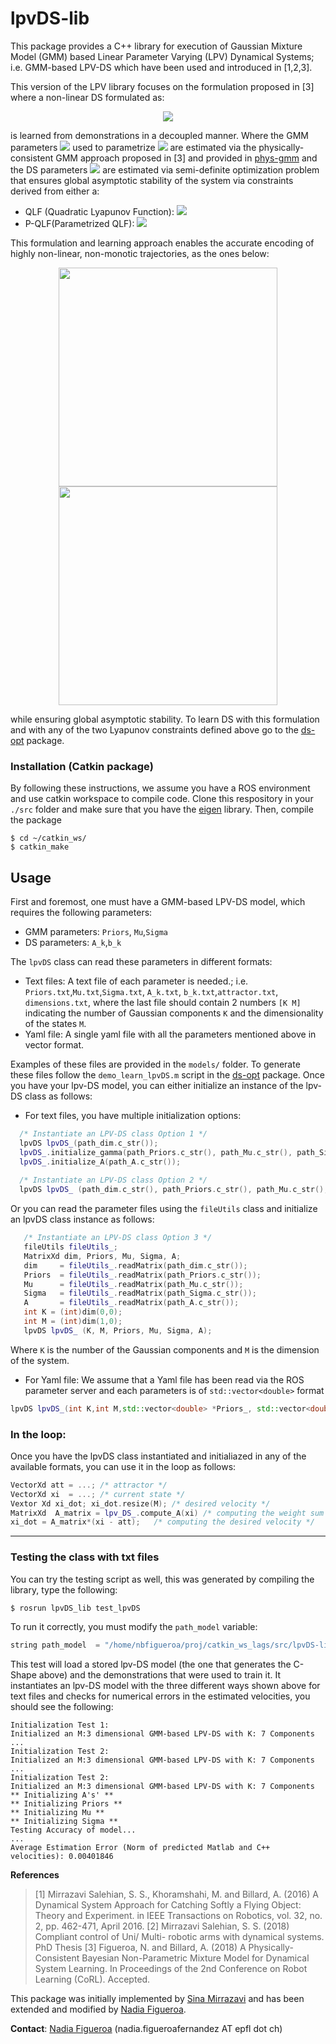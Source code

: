 # lpvDS-lib
This package provides a C++ library for execution of Gaussian Mixture Model (GMM) based Linear Parameter Varying (LPV) Dynamical Systems; i.e. GMM-based LPV-DS which have been used and introduced in [1,2,3]. 

This version of the LPV library focuses on the formulation proposed in [3] where a non-linear DS formulated as:
<p align="center">
<img src="https://github.com/nbfigueroa/LPV/blob/nadia/img/f_x.gif"></>
  
is learned from demonstrations in a decoupled manner. Where the GMM parameters <img src="https://github.com/nbfigueroa/LPV/blob/nadia/img/theta_gamma.gif"> used to parametrize <img src="https://github.com/nbfigueroa/LPV/blob/nadia/img/gamma.gif"> are estimated via the physically-consistent GMM approach proposed in [3] and provided in [phys-gmm](https://github.com/nbfigueroa/phys-gmm) and the DS parameters <img src="https://github.com/nbfigueroa/LPV/blob/nadia/img/DS_params.gif"> are estimated via semi-definite optimization problem that ensures global asymptotic stability of the system via constraints derived from either a:
- QLF (Quadratic Lyapunov Function): <img src="https://github.com/nbfigueroa/LPV/blob/nadia/img/stab_qlf.gif">
- P-QLF(Parametrized QLF):  <img src="https://github.com/nbfigueroa/LPV/blob/nadia/img/stab_pqlf.gif">

This formulation and learning approach enables the accurate encoding of highly non-linear, non-monotic trajectories, as the ones below:

<p align="center">
<img src="https://github.com/nbfigueroa/LPV/blob/nadia/img/3D-CShape-bottom_lpvO3.png"  width="350"><img src="https://github.com/nbfigueroa/LPV/blob/nadia/img/3D-Sink_lpvO3.png"  width="350"></>


while ensuring global asymptotic stability. To learn DS with this formulation and with any of the two Lyapunov constraints defined above go to the [ds-opt](https://github.com/nbfigueroa/ds-opt) package.

### Installation (Catkin package)
By following these instructions, we assume you have a ROS environment and use catkin workspace to compile code. 
Clone this respository in your ```./src``` folder and make sure that you have the [eigen](http://eigen.tuxfamily.org/index.php?title=Main_Page) library. Then, compile the package
```
$ cd ~/catkin_ws/
$ catkin_make
```
## Usage
First and foremost, one must have a GMM-based LPV-DS model, which requires the following parameters:
- GMM parameters: ``Priors``, ``Mu``,``Sigma``
- DS parameters:  ``A_k``,``b_k``

The ``lpvDS`` class can read these parameters in different formats:
- Text files: A text file of each parameter is needed.; i.e. ``Priors.txt``,``Mu.txt``,``Sigma.txt``, ``A_k.txt``, ``b_k.txt``,``attractor.txt``, ``dimensions.txt``, where the last file should contain 2 numbers ``[K M]`` indicating the number of Gaussian components ``K`` and the dimensionality of the states ``M``.
- Yaml file: A single yaml file with all the parameters mentioned above in vector format.

Examples of these files are provided in the ``models/`` folder. To generate these files follow the ``demo_learn_lpvDS.m`` script in the [ds-opt](https://github.com/nbfigueroa/ds-opt) package. Once you have your lpv-DS model, you can either initialize an instance of the lpv-DS class as follows:

- For text files, you have multiple initialization options:
```C++
  /* Instantiate an LPV-DS class Option 1 */
  lpvDS lpvDS_(path_dim.c_str());
  lpvDS_.initialize_gamma(path_Priors.c_str(), path_Mu.c_str(), path_Sigma.c_str());
  lpvDS_.initialize_A(path_A.c_str());
  
  /* Instantiate an LPV-DS class Option 2 */
  lpvDS lpvDS_ (path_dim.c_str(), path_Priors.c_str(), path_Mu.c_str(), path_Sigma.c_str(), path_A.c_str());
```
Or you can read the parameter files using the ``fileUtils`` class and initialize an lpvDS class instance as follows:
```C++
   /* Instantiate an LPV-DS class Option 3 */
   fileUtils fileUtils_;
   MatrixXd dim, Priors, Mu, Sigma, A;
   dim     = fileUtils_.readMatrix(path_dim.c_str());
   Priors  = fileUtils_.readMatrix(path_Priors.c_str());
   Mu      = fileUtils_.readMatrix(path_Mu.c_str());
   Sigma   = fileUtils_.readMatrix(path_Sigma.c_str());
   A       = fileUtils_.readMatrix(path_A.c_str());
   int K = (int)dim(0,0);
   int M = (int)dim(1,0);
   lpvDS lpvDS_ (K, M, Priors, Mu, Sigma, A);
```
Where ``K`` is the number of the Gaussian components and ``M`` is the dimension of the system.

- For Yaml file: We assume that a Yaml file has been read via the ROS parameter server and each parameters is of ``std::vector<double>`` format

```C++
lpvDS lpvDS_(int K,int M,std::vector<double> *Priors_, std::vector<double> *Mu_ ,std::vector<double> *Sigma_,  std::vector<double> *A_)
```

### In the loop:
Once you have the lpvDS class instantiated and initialiazed in any of the available formats, you can use it in the loop as follows:

```C++
VectorXd att = ...; /* attractor */
VectorXd xi  = ...; /* current state */
Vextor Xd xi_dot; xi_dot.resize(M); /* desired velocity */
MatrixXd  A_matrix = lpv_DS_.compute_A(xi) /* computing the weight sum of A matrices */
xi_dot = A_matrix*(xi - att);   /* computing the desired velocity */

```
---
### Testing the class with txt files
You can try the testing script as well, this was generated by compiling the library,  type the following:
```
$ rosrun lpvDS_lib test_lpvDS
```
To run it correctly, you must modify the ```path_model``` variable:
```C++
string path_model  = "/home/nbfigueroa/proj/catkin_ws_lags/src/lpvDS-lib/models/CShape-bottom-pqlf/";
```
This test will load a stored lpv-DS model (the one that generates the C-Shape above) and the demonstrations that were used to train it. It instantiates an lpv-DS model with the three different ways shown above for text files and checks for numerical errors in the estimated velocities, you should see the following:
```
Initialization Test 1: 
Initialized an M:3 dimensional GMM-based LPV-DS with K: 7 Components
...
Initialization Test 2: 
Initialized an M:3 dimensional GMM-based LPV-DS with K: 7 Components
...
Initialization Test 2: 
Initialized an M:3 dimensional GMM-based LPV-DS with K: 7 Components
** Initializing A's' **
** Initializing Priors **
** Initializing Mu **
** Initializing Sigma **
Testing Accuracy of model...
...
Average Estimation Error (Norm of predicted Matlab and C++ velocities): 0.00401846

```
**References**     
> [1] Mirrazavi Salehian, S. S., Khoramshahi, M. and Billard, A. (2016) A Dynamical System Approach for Catching Softly a Flying Object: Theory and Experiment. in IEEE Transactions on Robotics, vol. 32, no. 2, pp. 462-471, April 2016.
> [2] Mirrazavi Salehian, S. S. (2018) Compliant control of Uni/ Multi- robotic arms with dynamical systems. PhD Thesis
> [3] Figueroa, N. and Billard, A. (2018) A Physically-Consistent Bayesian Non-Parametric Mixture Model for Dynamical System Learning. In Proceedings of the 2nd Conference on Robot Learning (CoRL). Accepted.     

This package was initially implemented by [Sina Mirrazavi](http://lasa.epfl.ch/people/member.php?SCIPER=233855) and has been extended and modified by [Nadia Figueroa](http://lasa.epfl.ch/people/member.php?SCIPER=238387).  

**Contact**: [Nadia Figueroa](http://lasa.epfl.ch/people/member.php?SCIPER=238387) (nadia.figueroafernandez AT epfl dot ch)
